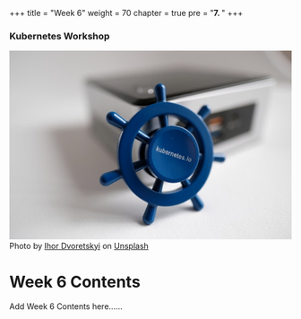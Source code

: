 +++
title = "Week 6"
weight = 70
chapter = true
pre = "<b>7. </b>"
+++

### Kubernetes Workshop
![Kubernetes](/images/ihor-dvoretskyi0-unsplash.jpg?classes=border)
Photo by <a href="https://unsplash.com/@ihor_dvoretskyi?utm_source=unsplash&utm_medium=referral&utm_content=creditCopyText">Ihor Dvoretskyi</a> on <a href="https://unsplash.com/collections/4540457/kubernetes?utm_source=unsplash&utm_medium=referral&utm_content=creditCopyText">Unsplash</a>
# Week 6 Contents

Add Week 6 Contents here......